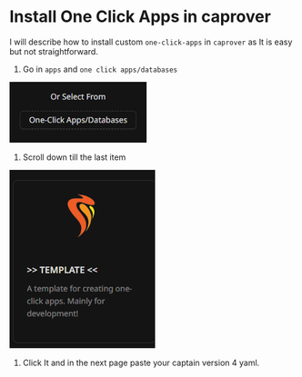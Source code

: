 # Install One Click Apps in caprover

I will describe how to install custom `one-click-apps` in `caprover` as It is easy but not straightforward.

1. Go in `apps` and `one click apps/databases`

![alt text](image.png)

1. Scroll down till the last item

![alt text](image-1.png)

1. Click It and in the next page paste your captain version 4 yaml.
